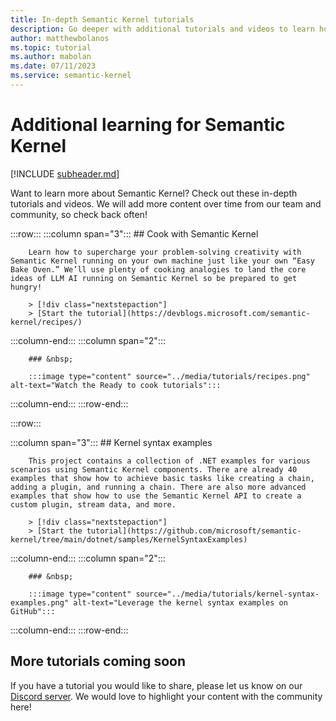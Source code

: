 ```yaml
---
title: In-depth Semantic Kernel tutorials
description: Go deeper with additional tutorials and videos to learn how to use Semantic Kernel. 
author: matthewbolanos
ms.topic: tutorial
ms.author: mabolan
ms.date: 07/11/2023
ms.service: semantic-kernel
---
```


# Additional learning for Semantic Kernel

[!INCLUDE [subheader.md](../includes/pat_large.md)]

Want to learn more about Semantic Kernel? Check out these in-depth tutorials and videos. We will add more content over time from our team and community, so check back often! 


:::row:::
   :::column span="3":::
        ## Cook with Semantic Kernel

        Learn how to supercharge your problem-solving creativity with Semantic Kernel running on your own machine just like your own “Easy Bake Oven.” We’ll use plenty of cooking analogies to land the core ideas of LLM AI running on Semantic Kernel so be prepared to get hungry!

        > [!div class="nextstepaction"]
        > [Start the tutorial](https://devblogs.microsoft.com/semantic-kernel/recipes/)
   :::column-end:::
   :::column span="2":::

        ### &nbsp;

        :::image type="content" source="../media/tutorials/recipes.png" alt-text="Watch the Ready to cook tutorials":::

   :::column-end:::
:::row-end:::


:::row:::

   :::column span="3":::
        ## Kernel syntax examples
        
        This project contains a collection of .NET examples for various scenarios using Semantic Kernel components. There are already 40 examples that show how to achieve basic tasks like creating a chain, adding a plugin, and running a chain. There are also more advanced examples that show how to use the Semantic Kernel API to create a custom plugin, stream data, and more.

        > [!div class="nextstepaction"]
        > [Start the tutorial](https://github.com/microsoft/semantic-kernel/tree/main/dotnet/samples/KernelSyntaxExamples)
   :::column-end:::
   :::column span="2":::

        ### &nbsp;

        :::image type="content" source="../media/tutorials/kernel-syntax-examples.png" alt-text="Leverage the kernel syntax examples on GitHub":::
   :::column-end:::
:::row-end:::



<!---

### Create your own AI plugin for ChatGPT and Microsoft 365 Copilot

// TODO: add content

--->


## More tutorials coming soon
If you have a tutorial you would like to share, please let us know on our [Discord server](https://aka.ms/sk/discord). We would love to highlight your content with the community here!